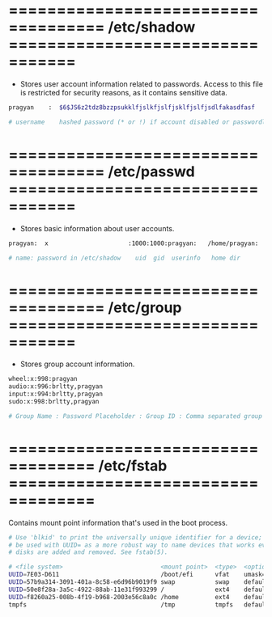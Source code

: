 # ==================================== /etc/shadow =================================

- Stores user account information related to passwords. Access to this file is restricted for security reasons, as it contains sensitive data.

```bash
pragyan    :  $6$JS6z2tdz8bzzpsukklfjslkfjslfjsklfjslfjsdlfakasdfasf           :19615:0:99999:7:::

# username    hashed password (* or !) if account disabled or passwordless    password age, acc expiry etc
```


# ==================================== /etc/passwd =================================

- Stores basic information about user accounts.

```bash
pragyan:  x                      :1000:1000:pragyan:   /home/pragyan:     /bin/zsh

# name: password in /etc/shadow    uid  gid  userinfo   home dir       defaualt login shell
```


# ==================================== /etc/group =================================

- Stores group account information.

```bash
wheel:x:998:pragyan
audio:x:996:brltty,pragyan
input:x:994:brltty,pragyan
sudo:x:998:brltty,pragyan

# Group Name : Password Placeholder : Group ID : Comma separated group members
```


# =================================== /etc/fstab ===================================

Contains mount point information that's used in the boot process.


```bash
# Use 'blkid' to print the universally unique identifier for a device; this may
# be used with UUID= as a more robust way to name devices that works even if
# disks are added and removed. See fstab(5).

# <file system>                           <mount point>  <type>  <options>               <dump>  <pass>
UUID=7E03-D611                            /boot/efi      vfat    umask=0077                 0       2
UUID=57b9a314-3091-401a-8c58-e6d96b9019f9 swap           swap    defaults,noatime           0       0
UUID=50e8f28a-3a5c-4922-88ab-11e31f993299 /              ext4    defaults,noatime           0       1
UUID=f8260a25-008b-4f19-b968-2003e56c8a0c /home          ext4    defaults,noatime           0       2
tmpfs                                     /tmp           tmpfs   defaults,noatime,mode=1777 0       0
```
